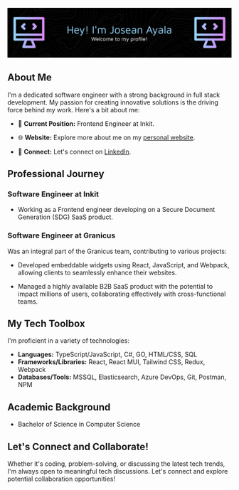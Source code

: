 ![Header](header.png)

## About Me

I'm a dedicated software engineer with a strong background in full stack development. My passion for creating innovative solutions is the driving force behind my work. Here's a bit about me:

- 💼 **Current Position:** Frontend Engineer at Inkit.

- 🌐 **Website:** Explore more about me on my [personal website](https://joseanayala.vercel.app).

- 🔗 **Connect:** Let's connect on [LinkedIn](https://www.linkedin.com/in/joseanayala).

## Professional Journey
### Software Engineer at Inkit

- Working as a Frontend engineer developing on a Secure Document Generation (SDG) SaaS product. 

### Software Engineer at Granicus

Was an integral part of the Granicus team, contributing to various projects:

- Developed embeddable widgets using React, JavaScript, and Webpack, allowing clients to seamlessly enhance their websites.

- Managed a highly available B2B SaaS product with the potential to impact millions of users, collaborating effectively with cross-functional teams.

## My Tech Toolbox

I'm proficient in a variety of technologies:

- **Languages:** TypeScript/JavaScript, C#, GO, HTML/CSS, SQL
- **Frameworks/Libraries:** React, React MUI, Tailwind CSS, Redux, Webpack
- **Databases/Tools:** MSSQL, Elasticsearch, Azure DevOps, Git, Postman, NPM

## Academic Background

- Bachelor of Science in Computer Science

## Let's Connect and Collaborate!

Whether it's coding, problem-solving, or discussing the latest tech trends, I'm always open to meaningful tech discussions. Let's connect and explore potential collaboration opportunities!
